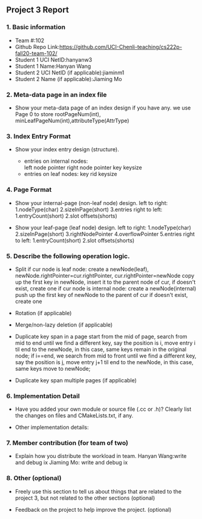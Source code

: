 ## Project 3 Report


### 1. Basic information
 - Team #:102
 - Github Repo Link:https://github.com/UCI-Chenli-teaching/cs222p-fall20-team-102/
 - Student 1 UCI NetID:hanyanw3
 - Student 1 Name:Hanyan Wang
 - Student 2 UCI NetID (if applicable):jiaminm1
 - Student 2 Name (if applicable):Jiaming Mo


### 2. Meta-data page in an index file
- Show your meta-data page of an index design if you have any. 
we use Page 0 to store rootPageNum(int), minLeafPageNum(int),attributeType(AttrType)


### 3. Index Entry Format
- Show your index entry design (structure). 

  - entries on internal nodes:  
  left node pointer
  right node pointer
  key
  keysize
  - entries on leaf nodes:
  key
  rid
  keysize

### 4. Page Format
- Show your internal-page (non-leaf node) design.
left to right:
1.nodeType(char)
2.sizeInPage(short)
3.entries
right to left:
1.entryCount(short)
2.slot offsets(shorts)

- Show your leaf-page (leaf node) design.
left to right:
1.nodeType(char)
2.sizeInPage(short)
3.rightNodePointer
4.overflowPointer
5.entries
right to left:
1.entryCount(short)
2.slot offsets(shorts)

### 5. Describe the following operation logic.
- Split
if cur node is leaf node:
    create a newNode(leaf), newNode.rightPointer=cur.rightPointer, cur.rightPointer=newNode
    copy up the first key in newNode, insert it to the parent node of cur,
    if doesn't exist, create one
if cur node is internal node:
    create a newNode(internal)
    push up the first key of newNode to the parent of cur
    if doesn't exist, create one
- Rotation (if applicable)



- Merge/non-lazy deletion (if applicable)



- Duplicate key span in a page
start from the mid of page, search from mid to end until we find a different key, say the 
position is i, move entry i til end to the newNode, in this case, same keys remain in the 
original node;
if i==end, we search from mid to front until we find a different key, say the position
is j, move entry j+1 til end to the newNode, in this case, same keys move to newNode;

- Duplicate key span multiple pages (if applicable)



### 6. Implementation Detail
- Have you added your own module or source file (.cc or .h)? 
  Clearly list the changes on files and CMakeLists.txt, if any.



- Other implementation details:



### 7. Member contribution (for team of two)
- Explain how you distribute the workload in team.
Hanyan Wang:write and debug ix
Jiaming Mo: write and debug ix

### 8. Other (optional)
- Freely use this section to tell us about things that are related to the project 3, but not related to the other sections (optional)



- Feedback on the project to help improve the project. (optional)
